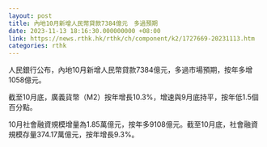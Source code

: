 ```yaml
---
layout: post
title: 內地10月新增人民幣貸款7384億元　多過預期
date: 2023-11-13 18:16:30.000000000 +08:00
link: https://news.rthk.hk/rthk/ch/component/k2/1727669-20231113.htm
categories: rthk
---
```


人民銀行公布，內地10月新增人民幣貸款7384億元，多過市場預期，按年多增1058億元。

截至10月底，廣義貨幣（M2）按年增長10.3%，增速與9月底持平，按年低1.5個百分點。

10月社會融資規模增量為1.85萬億元，按年多9108億元。截至10月底，社會融資規模存量374.17萬億元，按年增長9.3%。
